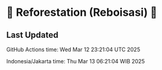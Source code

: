 
# 🌳 Reforestation (Reboisasi) 🌲

## Last Updated

GitHub Actions time: Wed Mar 12 23:21:04 UTC 2025

Indonesia/Jakarta time: Thu Mar 13 06:21:04 WIB 2025

